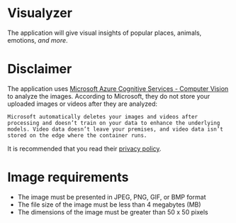 # Visualyzer
The application will give visual insights of popular places, animals, emotions, _and more_.   

# **Disclaimer**
The application uses [Microsoft Azure Cognitive Services - Computer Vision](https://docs.microsoft.com/en-gb/azure/cognitive-services/computer-vision/) to analyze the images. According to Microsoft, they do not store your uploaded images or videos after they are analyzed:  
```
Microsoft automatically deletes your images and videos after processing and doesn’t train on your data to enhance the underlying models. Video data doesn’t leave your premises, and video data isn’t stored on the edge where the container runs. 
```
It is recommended that you read their [privacy policy](https://azure.microsoft.com/en-gb/support/legal/cognitive-services-compliance-and-privacy/).

# Image requirements
- The image must be presented in JPEG, PNG, GIF, or BMP format
- The file size of the image must be less than 4 megabytes (MB)
- The dimensions of the image must be greater than 50 x 50 pixels